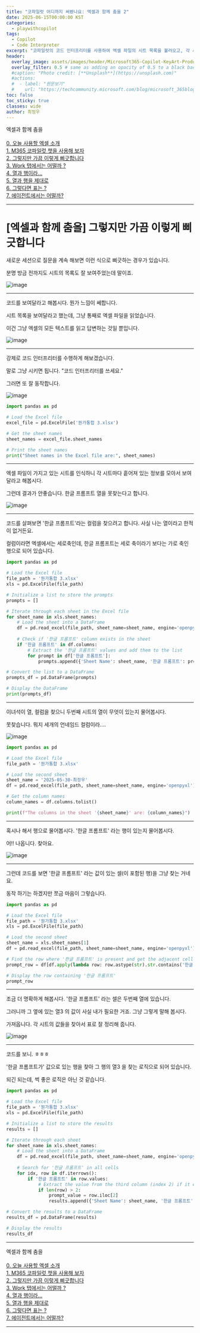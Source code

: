 ```yaml
---
title: "코파일럿 어디까지 써봤나요: 엑셀과 함께 춤을 2"
date: 2025-06-15T00:00:00 KST
categories:
  - playwithcopilot
tags:
  - Copilot
  - Code Interpreter
excerpt: "코파일럿의 코드 인터프리터를 사용하여 엑셀 파일의 시트 목록을 불러오고, 각 시트의 내용을 분석하는 과정을 상세히 다룹니다. 또한, 파이썬의 pandas와 openpyxl 라이브러리를 활용하여 데이터를 처리하는 방법도 소개합니다."
header:
  overlay_image: assets/images/header/Microsoft365-Copilot-KeyArt-Productivity-6K-01.png
  overlay_filter: 0.5 # same as adding an opacity of 0.5 to a black background
  #caption: "Photo credit: [**Unsplash**](https://unsplash.com)"
  #actions:
  #  - label: "원문보기"
  #    url: "https://techcommunity.microsoft.com/blog/microsoft_365blog/sharing-the-vision-microsoft-365-community-conference-keynotes-now-available/4416368"
toc: false
toc_sticky: true
classes: wide
author: 최정우
---
```


<div class="notice--info">
엑셀과 함께 춤을<br/>
<br/>
<a href="https://microsoft.github.io/mwkorea/playwithcopilot/excel_0/">0. 오늘 사용할 엑셀 소개</a><br/>
<a href="https://microsoft.github.io/mwkorea/playwithcopilot/excel_1/">1. M365 코파일럿 챗을 사용해 보자</a><br/>
<a href="https://microsoft.github.io/mwkorea/playwithcopilot/excel_2/">2. 그렇지만 가끔 이렇게 삐긋합니다</a><br/>
<a href="https://microsoft.github.io/mwkorea/playwithcopilot/excel_3/">3. Work 탭에서는 어떨까 ?</a><br/>
<a href="https://microsoft.github.io/mwkorea/playwithcopilot/excel_4/">4. 열과 행이라...</a><br/>
<a href="https://microsoft.github.io/mwkorea/playwithcopilot/excel_5/">5. 열과 행을 제대로</a><br/>
<a href="https://microsoft.github.io/mwkorea/playwithcopilot/excel_6/">6. 그렇다면 표는 ?</a><br/>
<a href="https://microsoft.github.io/mwkorea/playwithcopilot/excel_7/">7. 에이전트에서는 어떨까?</a><br/>
</div>

---

# [엑셀과 함께 춤을] 그렇지만 가끔 이렇게 삐긋합니다

새로운 세션으로 질문을 계속 해보면 이런 식으로 삐긋하는 경우가 있습니다. 

분명 방금 전까지도 시트의 목록도 잘 보여주었는데 말이죠.

![image](/mwkorea/assets/images/20250615/image10.png)

---

코드를 보여달라고 해봅시다. 뭔가 느낌이 쎄합니다. 

시트 목록을 보여달라고 했는데, 그냥 통째로 엑셀 파일을 읽었습니다. 

이건 그냥 엑셀의 모든 텍스트를 읽고 답변하는 것일 뿐입니다.

![image](/mwkorea/assets/images/20250615/image11.png)

---

강제로 코드 인터프리터를 수행하게 해보겠습니다. 

말로 그냥 시키면 됩니다. "코드 인터프리터를 쓰세요." 

그러면 또 잘 동작합니다.

![image](/mwkorea/assets/images/20250615/image11.png)

```python
import pandas as pd

# Load the Excel file
excel_file = pd.ExcelFile('뭔가통합 3.xlsx')

# Get the sheet names
sheet_names = excel_file.sheet_names

# Print the sheet names
print("Sheet names in the Excel file are:", sheet_names)
```

---

엑셀 파일이 가지고 있는 시트를 인식하니 각 시트마다 흩어져 있는 정보를 모아서 보여달라고 해봅시다. 

그런데 결과가 안좋습니다. 한글 프롬프트 열을 못찾는다고 합니다.

![image](/mwkorea/assets/images/20250615/image13.png)

---

코드를 살펴보면 '한글 프롬프트'라는 컬럼을 찾으려고 합니다. 사실 나는 열이라고 한적이 없거든요. 

컬럼이라면 엑셀에서는 세로축인데, 한글 프롬프트는 세로 축이라기 보다는 가로 축인 행으로 되어 있습니다.

```python
import pandas as pd

# Load the Excel file
file_path = '뭔가통합 3.xlsx'
xls = pd.ExcelFile(file_path)

# Initialize a list to store the prompts
prompts = []

# Iterate through each sheet in the Excel file
for sheet_name in xls.sheet_names:
    # Load the sheet into a DataFrame
    df = pd.read_excel(file_path, sheet_name=sheet_name, engine='openpyxl')
    
    # Check if '한글 프롬프트' column exists in the sheet
    if '한글 프롬프트' in df.columns:
        # Extract the '한글 프롬프트' values and add them to the list
        for prompt in df['한글 프롬프트']:
            prompts.append({'Sheet Name': sheet_name, '한글 프롬프트': prompt})

# Convert the list to a DataFrame
prompts_df = pd.DataFrame(prompts)

# Display the DataFrame
print(prompts_df)
```

---

이녀석이 열, 컬럼을 찾으니 두번째 시트의 열이 무엇이 있는지 물어봅시다.

못찾습니다. 뭐지 세개의 언네임드 컬럼이라....

![image](/mwkorea/assets/images/20250615/image14.png)

```python
import pandas as pd

# Load the Excel file
file_path = '뭔가통합 3.xlsx'

# Load the second sheet
sheet_name = '2025-05-30-최정우'
df = pd.read_excel(file_path, sheet_name=sheet_name, engine='openpyxl')

# Get the column names
column_names = df.columns.tolist()

print(f"The columns in the sheet '{sheet_name}' are: {column_names}")
```

---

혹시나 해서 행으로 물어봅시다. '한글 프롬프트' 라는 행이 있는지 물어봅시다.

어!! 나옵니다. 찾아요.

![image](/mwkorea/assets/images/20250615/image15.png)

---

그런데 코드를 보면 '한글 프롬프트' 라는 값이 있는 셀(이 포함된 행)을 그냥 찾는 거네요. 

동작 하기는 하겠지만 쪼금 마음이 그렇습니다.

```python
import pandas as pd

# Load the Excel file
file_path = '뭔가통합 3.xlsx'
xls = pd.ExcelFile(file_path)

# Load the second sheet
sheet_name = xls.sheet_names[1]
df = pd.read_excel(file_path, sheet_name=sheet_name, engine='openpyxl')

# Find the row where '한글 프롬프트' is present and get the adjacent cell value
prompt_row = df[df.apply(lambda row: row.astype(str).str.contains('한글 프롬프트').any(), axis=1)]

# Display the row containing '한글 프롬프트'
prompt_row
```

---

조금 더 명확하게 해봅시다. '한글 프롬프트' 라는 셀은 두번째 열에 있습니다. 

그러니까 그 옆에 있는 열3 의 값이 사실 내가 필요한 거죠. 그냥 그렇게 말해 봅시다.

가져옵니다. 각 시트의 값들을 찾아서 표로 잘 정리해 줍니다.

![image](/mwkorea/assets/images/20250615/image16.png)

---

코드를 보니. ㅎㅎㅎ 

'한글 프롬프트가' 값으로 있는 행을 찾아 그 행의 열3 을 찾는 로직으로 되어 있습니다. 

되긴 되는데, 썩 좋은 로직은 아닌 것 같습니다.

```python
import pandas as pd

# Load the Excel file
file_path = '뭔가통합 3.xlsx'
xls = pd.ExcelFile(file_path)

# Initialize a list to store the results
results = []

# Iterate through each sheet
for sheet_name in xls.sheet_names:
    # Load the sheet into a DataFrame
    df = pd.read_excel(file_path, sheet_name=sheet_name, engine='openpyxl')
    
    # Search for '한글 프롬프트' in all cells
    for idx, row in df.iterrows():
        if '한글 프롬프트' in row.values:
            # Extract the value from the third column (index 2) if it exists
            if len(row) > 2:
                prompt_value = row.iloc[2]
                results.append({'Sheet Name': sheet_name, '한글 프롬프트': prompt_value})

# Convert the results to a DataFrame
results_df = pd.DataFrame(results)

# Display the results
results_df
```

---

<div class="notice--info">
엑셀과 함께 춤을<br/>
<br/>
<a href="https://microsoft.github.io/mwkorea/playwithcopilot/excel_0/">0. 오늘 사용할 엑셀 소개</a><br/>
<a href="https://microsoft.github.io/mwkorea/playwithcopilot/excel_1/">1. M365 코파일럿 챗을 사용해 보자</a><br/>
<a href="https://microsoft.github.io/mwkorea/playwithcopilot/excel_2/">2. 그렇지만 가끔 이렇게 삐긋합니다</a><br/>
<a href="https://microsoft.github.io/mwkorea/playwithcopilot/excel_3/">3. Work 탭에서는 어떨까 ?</a><br/>
<a href="https://microsoft.github.io/mwkorea/playwithcopilot/excel_4/">4. 열과 행이라...</a><br/>
<a href="https://microsoft.github.io/mwkorea/playwithcopilot/excel_5/">5. 열과 행을 제대로</a><br/>
<a href="https://microsoft.github.io/mwkorea/playwithcopilot/excel_6/">6. 그렇다면 표는 ?</a><br/>
<a href="https://microsoft.github.io/mwkorea/playwithcopilot/excel_7/">7. 에이전트에서는 어떨까?</a><br/>
</div>

---
